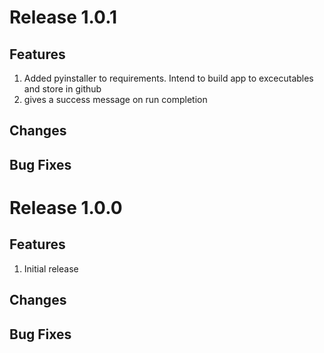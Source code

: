 # Release 1.0.1
## Features
1) Added pyinstaller to requirements. Intend to build app to excecutables and store in github
2) gives a success message on run completion
## Changes
## Bug Fixes

# Release 1.0.0
## Features
1) Initial release
## Changes
## Bug Fixes